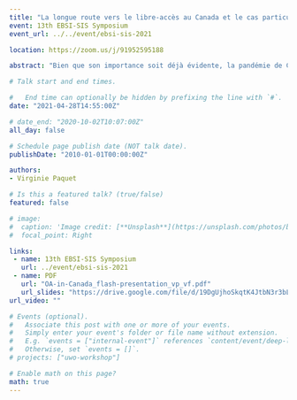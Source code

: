 ```yaml
---
title: "La longue route vers le libre-accès au Canada et le cas particulier du Québec"
event: 13th EBSI-SIS Symposium
event_url: ../../event/ebsi-sis-2021

location: https://zoom.us/j/91952595188

abstract: "Bien que son importance soit déjà évidente, la pandémie de COVID-19 a remis de l’avant l’urgence d’accélérer la publication en libre-accès de la littérature scientifique. Cette analyse bibliométrique présente, pour la période 2015-2019, la proportion d’articles en libre accès des chercheurs au Canada en fonction de la langue de publication (anglais ou français) et de leur institution d’attache, et mesure la proportion d’articles en libre accès financés par les principaux organismes subventionnaires canadiens. L’utilisation d’une nouvelle source de données (Dimensions.ai) permet d’actualiser et de compléter le portrait de la publication en libre-accès au Canada. Les données montrent une situation qui n’a pas beaucoup changé depuis des analyses publiées en 2018. Nous remarquons des différences disciplinaires et institutionnelles et aussi une différence de culture apparemment reliée à la langue de publication. Le facteur linguistique et notamment l’importance d’Érudit dans le contexte québécois semblent faire une différence importante et positionnent le Québec comme la province meneuse en ce qui a trait à la publication en libre-accès. Toutefois, une conclusion demeure : dans l’ensemble, malgré quelques différences culturelles, la recherche financée demeure inaccessible au Canada (généralement moins de 50% des publications en libre-accès et même une tendance à la baisse pour les travaux financés par les trois principaux organismes subventionnaires canadiens). Cette étude remet donc de l’avant le manque d’intérêt des chercheurs pour le libre-accès, mais aussi le manque d’incitatifs à respecter les politiques existantes."

# Talk start and end times.

#   End time can optionally be hidden by prefixing the line with `#`.
date: "2021-04-28T14:55:00Z"

# date_end: "2020-10-02T10:07:00Z"
all_day: false

# Schedule page publish date (NOT talk date).
publishDate: "2010-01-01T00:00:00Z"

authors:
- Virginie Paquet

# Is this a featured talk? (true/false)
featured: false

# image:
#  caption: 'Image credit: [**Unsplash**](https://unsplash.com/photos/bzdhc5b3Bxs)'
#  focal_point: Right

links:
 - name: 13th EBSI-SIS Symposium
   url: ../event/ebsi-sis-2021
 - name: PDF
   url: "OA-in-Canada_flash-presentation_vp_vf.pdf"
   url_slides: "https://drive.google.com/file/d/19DgUjhoSkqtK4JtbN3r3bLNBkwam-9BF/view?usp=sharing"
url_video: ""

# Events (optional).
#   Associate this post with one or more of your events.
#   Simply enter your event's folder or file name without extension.
#   E.g. `events = ["internal-event"]` references `content/event/deep-learning/index.md`.
#   Otherwise, set `events = []`.
# projects: ["uwo-workshop"]

# Enable math on this page?
math: true
---
```

